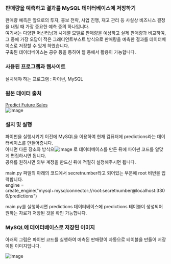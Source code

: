 ### 판매량을 예측하고 결과를 MySQL 데이터베이스에 저장하기  

판매량 예측은 앞으로의 투자, 홍보 전략, 사업 진행, 재고 관리 등 사실상 비즈니스 결정을 내릴 때 가장 중요한 예측 중의 하나입니다.  
여기서는 다양한 머신러닝과 시계열 모델로 판매량을 예상하고 실제 판매량과 비교하여,  
그 중에 가장 오답이 적은 그래디언트부스트 방식으로 판매량을 예측한 결과를 데이터베이스로 저장할 수 있게 하였습니다.  
구축된 데이터베이스는 공유 등을 통하여 웹 등에서 활용이 가능합니다.  

  
### 사용된 프로그램과 웹사이트  
  
설치해야 하는 프로그램 : 파이썬, MySQL  

  
### 원본 데이터 출처  
  
[Predict Future Sales](https://www.kaggle.com/competitions/competitive-data-science-predict-future-sales/data)  
![image](https://github.com/SungUk/futuresales/assets/5809062/7ac7219c-6068-44bd-b61b-0d625f4089e1)  
  
  
### 설치 및 실행  
  
파이썬을 실행시키기 이전에 MySQL을 이용하여 현재 컴퓨터에 predictions라는 데이터베이스를 만들어줍니다.  
아니면 다른 장소와 방식으![image](https://github.com/SungUk/futuresales/assets/5809062/d9086920-ff16-4a93-9f42-5b0975debcb9)
로 데이터베이스를 만든 뒤에 파이썬 코드를 알맞게 편집하시면 됩니다.  
공유를 원하시면 외부 계정을 만드신 뒤에 적절히 설정해주시면 됩니다.  

main.py 파일의 아래의 코드에서 secretnumber라고 되어있는 부분에 root 비번을 입력합니다.  
engine = create_engine("mysql+mysqlconnector://root:secretnumber@localhost:3306/predictions")  
  
main.py를 실행하시면 predictions 데이터베이스에 predictions 테이블이 생성되어 원하는 자료가 저장된 것을 확인 가능합니다.  

  
### MySQL에 데이터베이스로 저장된 이미지  

아래의 그림은 파이썬 코드를 실행하여 예측된 판매량이 자동으로 테이블을 만들어 저장이된 이미지입니다.  
  
![image](https://github.com/SungUk/futuresales/assets/5809062/0ffc4e52-d682-47ae-9611-39c600c48f5d)


    

  
